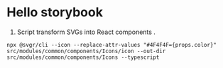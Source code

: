 # Hello storybook

1. Script transform SVGs into React components .

`npx @svgr/cli --icon --replace-attr-values "#4F4F4F={props.color}" src/modules/common/components/Icons/icon --out-dir src/modules/common/components/Icons --typescript`
